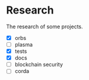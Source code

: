 # Research

The research of some projects.

* [x] orbs
* [ ] plasma
* [x] tests
* [x] docs
* [ ] blockchain security
* [ ] corda
